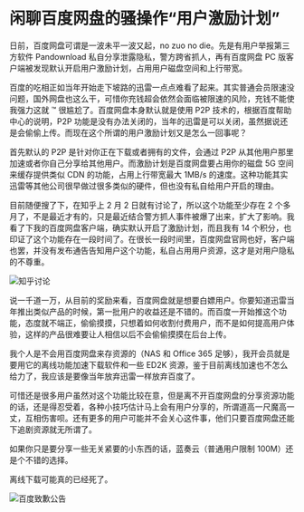 # 闲聊百度网盘的骚操作“用户激励计划”


日前，百度网盘可谓是一波未平一波又起，no zuo no die。先是有用户举报第三方软件 Pandownload 私自分享泄露隐私，警方跨省抓人，再有百度网盘 PC 版客户端被发现默认开启用户激励计划，占用用户磁盘空间和上行带宽。

<!--more-->

百度的吃相正如当年开始走下坡路的迅雷一点点难看了起来。其实普通会员限速没问题，国外网盘也这么干，可惜你充钱超会依然会面临被限速的风险，充钱不能使我强力这就 ™ 很尴尬了。百度网盘本身默认就是使用 P2P 技术的，根据百度帮助中心的说明，P2P 功能是没有办法关闭的，当年的迅雷是可以关闭，虽然据说还是会偷偷上传。而现在这个所谓的用户激励计划又是怎么一回事呢？

首先默认的 P2P 是针对你正在下载或者拥有的文件，会通过 P2P 从其他用户那里加速或者你自己分享给其他用户。而激励计划是百度网盘要占用你的磁盘 5G 空间来缓存提供类似 CDN 的功能，占用上行带宽最大 1MB/s 的速度。这种功能其实迅雷等其他公司很早做过很多类似的硬件，但也没有私自给用户开启的理由。

目前随便搜了下，在知乎上 2 月 2 日就有讨论了，所以这个功能至少存在 2 个多月了，不是最近才有的，只是最近结合警方抓人事件被爆了出来，扩大了影响。我看了下我的百度网盘客户端，确实默认开启了激励计划，而且我有 14 个积分，也印证了这个功能存在一段时间了。在很长一段时间里，百度网盘官网也好，客户端也罢，并没有发布通告告知用户这个功能，私自占用用户资源，这才是对用户隐私的不尊重。

![知乎讨论](https://cdn.jsdelivr.net/gh/Jay-Young/jsDelivrCDN@master/assets/images/hugo/snapchat-baidu-netdisk/企业微信截图_20200421082344.png)

说一千道一万，从目前的奖励来看，百度网盘就是想要白嫖用户。你要知道迅雷当年推出类似产品的时候，第一批用户的收益还是不错的。而百度一开始推这个功能，态度就不端正，偷偷摸摸，只想着如何收割付费用户，而不是如何提高用户体验，这样的产品很难要让人相信以后不会偷偷摸摸在后台上传。

我个人是不会用百度网盘来存资源的（NAS 和 Office 365 足够），我开会员就是要用它的离线功能加速下载软件和一些 ED2K 资源，鉴于目前离线加速也不怎么给力了，我应该是要像当年放弃迅雷一样放弃百度了。

可惜还是很多用户虽然对这个功能比较在意，但是离不开百度网盘的分享资源功能的话，还是得忍受着，各种小技巧估计马上会有用户分享的，所谓道高一尺魔高一丈，互相伤害呗。还有更多的用户可能并不会关心这件事，他们只要百度网盘还能下追剧资源就无所谓了。

如果你只是要分享一些无关紧要的小东西的话，蓝奏云（普通用户限制 100M）还是个不错的选择。

离线下载可能真的已经死了。

![百度致歉公告](https://cdn.jsdelivr.net/gh/Jay-Young/jsDelivrCDN@master/assets/images/hugo/snapchat-baidu-netdisk/企业微信截图_20200421082832.png)

